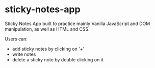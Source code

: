 # sticky-notes-app

Sticky Notes App built to practice mainly Vanilla JavaScript and DOM manipulation, as well as HTML and CSS.

<p>
Users can:
<ul>
<li>add sticky notes by clicking on '+'</li>
<li>write notes</li>
<li>delete a sticky note by double clicking on it</li>
</ul>

